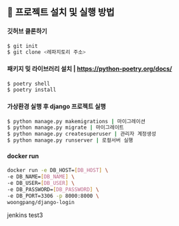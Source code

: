 ## 🔑 프로젝트 설치 및 실행 방법
#### 깃허브 클론하기
```bash
$ git init
$ git clone <레파지토리 주소>
```
#### 패키지 밎 라이브러리 설치 | https://python-poetry.org/docs/
```bash
$ poetry shell
$ poetry install
```


#### 가상환경 실행 후 django 프로젝트 실행
```bash
$ python manage.py makemigrations | 마이그레이션
$ python manage.py migrate | 마이그레이트
$ python manage.py createsuperuser | 관리자 계정생성
$ python manage.py runserver | 로컬서버 실행
```

#### docker run 
```bash
docker run -e DB_HOST=[DB_HOST] \
-e DB_NAME=[DB_NAME] \
-e DB_USER=[DB_USER] \
-e DB_PASSWORD=[DB_PASSWORD] \
-e DB_PORT=3306 -p 8000:8000 \
woongpang/django-login
```


jenkins test3